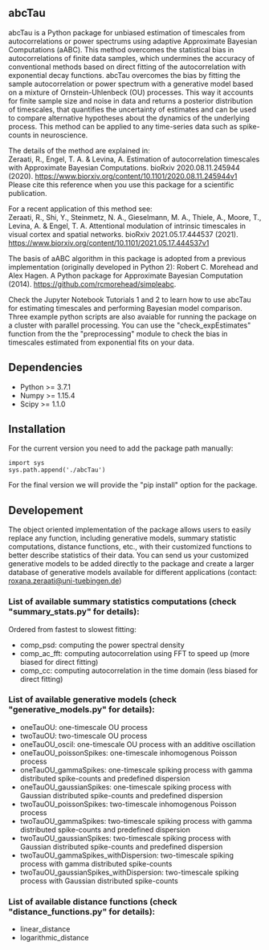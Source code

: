 ## abcTau

abcTau is a Python package for unbiased estimation of timescales from autocorrelations or power spectrums using adaptive Approximate Bayesian Computations (aABC). This method overcomes the statistical bias in autocorrelations of finite data samples, which undermines the accuracy of conventional methods based on direct fitting of the autocorrelation with exponential decay  functions.  abcTau overcomes the bias by fitting the sample autocorrelation or power spectrum with a generative model based on a mixture of Ornstein-Uhlenbeck (OU) processes. This way it accounts for finite sample size and noise in data and returns a posterior distribution of timescales, that quantifies the uncertainty of estimates and can be used to compare alternative hypotheses about the dynamics of the underlying process. This method can be applied to any time-series data such as spike-counts in neuroscience.

The details of the method are explained in:  
Zeraati, R., Engel, T. A. & Levina, A. Estimation of autocorrelation timescales with Approximate Bayesian Computations. bioRxiv 2020.08.11.245944 (2020). https://www.biorxiv.org/content/10.1101/2020.08.11.245944v1  
Please cite this reference when you use this package for a scientific publication.


For a recent application of this method see:   
Zeraati, R., Shi, Y., Steinmetz, N. A., Gieselmann, M. A., Thiele, A., Moore, T., Levina, A. & Engel, T. A. Attentional modulation of intrinsic timescales in visual cortex and spatial networks. bioRxiv 2021.05.17.444537 (2021). https://www.biorxiv.org/content/10.1101/2021.05.17.444537v1


The basis of aABC algorithm in this package is adopted from a previous implementation (originally developed in Python 2):
Robert C. Morehead and Alex Hagen. A Python package for Approximate Bayesian Computation (2014). https://github.com/rcmorehead/simpleabc. 

Check the Jupyter Notebook Tutorials 1 and 2 to learn how to use abcTau for estimating timescales and performing Bayesian model comparison. Three example python scripts are also avaiable for running the package on a cluster with parallel processing. You can use the "check_expEstimates" function from the the "preprocessing" module to check the bias in timescales estimated from exponential fits on your data.


## Dependencies
- Python >= 3.7.1
- Numpy >= 1.15.4 
- Scipy >= 1.1.0 


## Installation
For the current version you need to add the package path manually:
```
import sys
sys.path.append('./abcTau')
```
For the final version we will provide the "pip install" option for the package.

## Developement
The object oriented implementation of the package allows users to easily replace any function, including generative models, summary statistic computations, distance functions, etc., with their customized functions to better describe statistics of their data. You can send us your customized generative models to be added directly to the package and create a larger database of generative models available for different applications (contact: roxana.zeraati@uni-tuebingen.de)


### List of available summary statistics computations (check "summary_stats.py" for details):
Ordered from fastest to slowest fitting:
- comp_psd: computing the power spectral density
- comp_ac_fft: computing autocorrelation using FFT to speed up (more biased for direct fitting) 
- comp_cc: computing autocorrelation in the time domain (less biased for direct fitting)


### List of available generative models (check "generative_models.py" for details):
- oneTauOU: one-timescale OU process 
- twoTauOU: two-timescale OU process 
- oneTauOU_oscil: one-timescale OU process with an additive oscillation
- oneTauOU_poissonSpikes: one-timescale inhomogenous Poisson process
- oneTauOU_gammaSpikes: one-timescale spiking process with gamma distributed spike-counts and predefined dispersion
- oneTauOU_gaussianSpikes: one-timescale spiking process with Gaussian distributed spike-counts and predefined dispersion
- twoTauOU_poissonSpikes: two-timescale inhomogenous Poisson process
- twoTauOU_gammaSpikes: two-timescale spiking process with gamma distributed spike-counts and predefined dispersion
- twoTauOU_gaussianSpikes: two-timescale spiking process with Gaussian distributed spike-counts and predefined dispersion
- twoTauOU_gammaSpikes_withDispersion: two-timescale spiking process with gamma distributed spike-counts
- twoTauOU_gaussianSpikes_withDispersion: two-timescale spiking process with Gaussian distributed spike-counts


### List of available distance functions (check "distance_functions.py" for details):
- linear_distance
- logarithmic_distance
